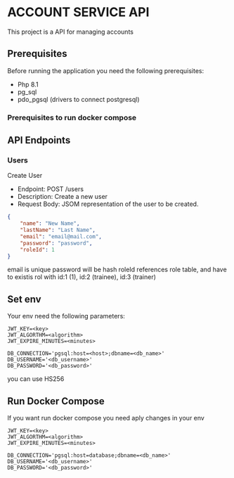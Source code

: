 # ACCOUNT SERVICE API
This project is a API for managing accounts

## Prerequisites
Before running the application you need the following prerequisites:

* Php 8.1
* pg_sql
* pdo_pgsql (drivers to connect postgresql)
### Prerequisites to run docker compose

## API Endpoints
### Users
Create User
* Endpoint: POST /users
* Description: Create a new user
* Request Body: JSOM representation of the user to be created.
```Json
{
    "name": "New Name",
    "lastName": "Last Name",
    "email": "email@mail.com",
    "password": "password",
    "roleId": 1
}
```
email is unique
password will be hash
roleId references role table, and have to existis rol with id:1 (1), id:2 (trainee), id:3 (trainer)

## Set env
Your env need the following parameters:

```
JWT_KEY=<key>
JWT_ALGORTHM=<algorithm>
JWT_EXPIRE_MINUTES=<minutes>

DB_CONNECTION='pgsql:host=<host>;dbname=<db_name>'
DB_USERNAME='<db_username>'
DB_PASSWORD='<db_password>'
```
you can use HS256 <algorithm>

## Run Docker Compose
If you want run docker compose you need aply changes in your env
```
JWT_KEY=<key>
JWT_ALGORTHM=<algorithm>
JWT_EXPIRE_MINUTES=<minutes>

DB_CONNECTION='pgsql:host=database;dbname=<db_name>'
DB_USERNAME='<db_username>'
DB_PASSWORD='<db_password>'
```
